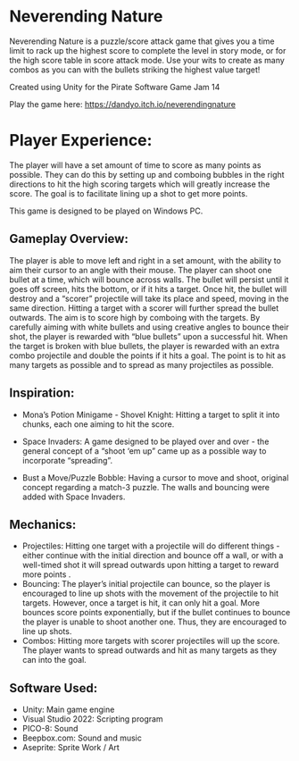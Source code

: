 # Neverending Nature
Neverending Nature is a puzzle/score attack game that gives you a time limit to rack up the highest score to complete the level in story mode, or for the high score table in score attack mode. Use your wits to create as many combos as you can with the bullets striking the highest value target!

Created using Unity for the Pirate Software Game Jam 14

Play the game here: https://dandyo.itch.io/neverendingnature

# Player Experience:
The player will have a set amount of time to score as many points as possible. They can do this by setting up and comboing bubbles in the right directions to hit the high scoring targets which will greatly increase the score. The goal is to facilitate lining up a shot to get more points.

This game is designed to be played on Windows PC. 

## Gameplay Overview: 
The player is able to move left and right in a set amount, with the ability to aim their cursor to an angle with their mouse. The player can shoot one bullet at a time, which will bounce across walls. The bullet will persist until it goes off screen, hits the bottom, or if it hits a target. Once hit, the bullet will destroy and a “scorer” projectile will take its place and speed, moving in the same direction. Hitting a target with a scorer will further spread the bullet outwards. The aim is to score high by comboing with the targets. By carefully aiming with white bullets and using creative angles to bounce their shot, the player is rewarded with “blue bullets” upon a successful hit. When the target is broken with blue bullets, the player is rewarded with an extra combo projectile and double the points if it hits a goal. The point is to hit as many targets as possible and to spread as many projectiles as possible. 

## Inspiration:
- Mona’s Potion Minigame - Shovel Knight: Hitting a target to split it into chunks, each one aiming to hit the score. 

- Space Invaders: A game designed to be played over and over - the general concept of a “shoot ‘em up” came up as a possible way to incorporate “spreading”. 

- Bust a Move/Puzzle Bobble: Having a cursor to move and shoot, original concept regarding a match-3 puzzle. The walls and bouncing were added with Space Invaders. 

## Mechanics:
- Projectiles: Hitting one target with a projectile will do different things - either continue with the initial direction and bounce off a wall, or with a well-timed shot it will spread outwards upon hitting a target to reward more points .
- Bouncing: The player’s initial projectile can bounce, so the player is encouraged to line up shots with the movement of the projectile to hit targets. However, once a target is hit, it can only hit a goal. More bounces score points exponentially, but if the bullet continues to bounce the player is unable to shoot another one. Thus, they are encouraged to line up shots. 
- Combos: Hitting more targets with scorer projectiles will up the score. The player wants to spread outwards and hit as many targets as they can into the goal.

## Software Used:
- Unity: Main game engine
- Visual Studio 2022: Scripting program
- PICO-8: Sound
- Beepbox.com: Sound and music
- Aseprite: Sprite Work / Art






